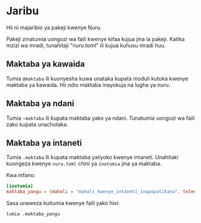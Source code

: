 # Jaribu

Hii ni majaribio ya pakeji kwenye Nuru.

Pakeji zinatumia uongozi wa faili kwenye kifaa kujua jina la pakeji.
Katika mzizi wa mradi, tunahitaji "nuru.toml" ili kujua kuhusu mradi huu.

## Maktaba ya kawaida

Tumia `@maktaba` ili kuonyesha kuwa unataka kupata moduli kutoka kwenye maktaba ya kawaida.
Hii ndio maktaba inayokuja na lugha ya nuru.

## Maktaba ya ndani

Tumia `~maktaba` ili kupata maktaba yako ya ndani.
Tunatumia uongozi wa faili zako kupata unachotaka.

## Maktaba ya intaneti

Tumia `.maktaba` ili kupata maktaba yaliyoko kwenye intaneti.
Unahitaki kuongeza kwenye `nuru.toml` chini ya `inatumia` jina ya maktaba.

Kwa mfano:

```toml
[inatumia]
maktaba_yangu = {mahali = "mahali_kwenye_intaneti_inapopatikana", toleo = "toleo_unayotaka"}
```

Sasa unaweza kuitumia kwenye faili yako hivi:

```nr
tumia .maktaba_yangu
```

